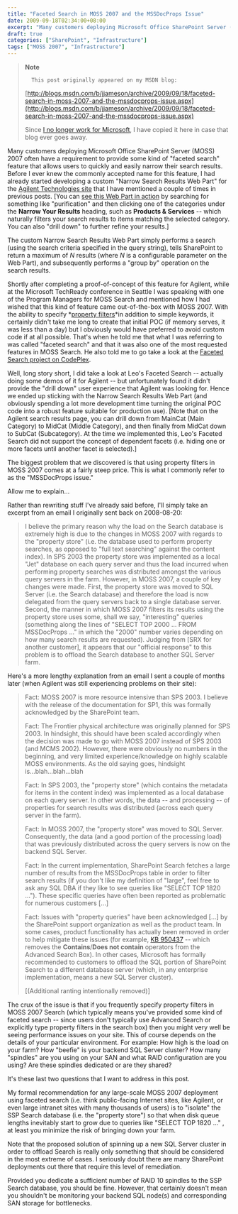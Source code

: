 ```yaml
---
title: "Faceted Search in MOSS 2007 and the MSSDocProps Issue"
date: 2009-09-18T02:34:00+08:00
excerpt: "Many customers deploying Microsoft Office SharePoint Server (MOSS) 2007 often have a requirement to provide some kind of \"faceted search\" feature that allows users to quickly and easily narrow their search results. Before I ever knew the commonly accepted..."
draft: true
categories: ["SharePoint", "Infrastructure"]
tags: ["MOSS 2007", "Infrastructure"]
---
```


> **Note**
> 
>       This post originally appeared on my MSDN blog:
> 
> [http://blogs.msdn.com/b/jjameson/archive/2009/09/18/faceted-search-in-moss-2007-and-the-mssdocprops-issue.aspx](http://blogs.msdn.com/b/jjameson/archive/2009/09/18/faceted-search-in-moss-2007-and-the-mssdocprops-issue.aspx)
> 
> Since
> [I no longer work for Microsoft](/blog/jjameson/2011/09/02/last-day-with-microsoft), I have copied it here in case that
> blog ever goes away.

Many customers deploying Microsoft Office SharePoint Server (MOSS) 2007 often
have a requirement to provide some kind of "faceted search" feature that allows
users to quickly and easily narrow their search results. Before I ever knew
the commonly accepted name for this feature, I had already started developing
a custom "Narrow Search Results Web Part" for the
[Agilent Technologies site](http://www.chem.agilent.com/) that I
have mentioned a couple of times in previous posts. [You can
[see this Web Part in action](http://www.chem.agilent.com/en-US/Search/Pages/default.aspx?k=purification&a=%20scope:%22English%20%28U.S.%29%20Content%22+MainCat:%22Products+%26+Services%22) by searching for something like "purification"
and then clicking one of the categories under the **Narrow Your Results**
heading, such as **Products & Services** -- which naturally
filters your search results to items matching the selected category. You can
also "drill down" to further refine your results.]

The custom Narrow Search Results Web Part simply performs a search (using
the search criteria specified in the query string), tells SharePoint to return
a maximum of <var>N</var> results (where <var>N</var> is a configurable parameter on the Web Part),
and subsequently performs a "group by" operation on the search results.

Shortly after completing a proof-of-concept of this feature for Agilent,
while at the Microsoft TechReady conference in Seattle I was speaking with one
of the Program Managers for MOSS Search and mentioned how I had wished that
this kind of feature came out-of-the-box with MOSS 2007. With the ability to
specify *[property filters](http://msdn.microsoft.com/en-us/library/ms582745.aspx)*in addition to simple keywords, it certainly didn't
take me long to create that initial POC (if memory serves, it was less than
a day) but I obviously would have preferred to avoid custom code if at all possible.
That's when he told me that what I was referring to was called "faceted search"
and that it was also one of the most requested features in MOSS Search. He also
told me to go take a look at the
[Faceted Search project on CodePlex](http://facetedsearch.codeplex.com/).

Well, long story short, I did take a look at Leo's Faceted Search -- actually
doing some demos of it for Agilent -- but unfortunately found it didn't provide
the "drill down" user experience that Agilent was looking for. Hence we ended
up sticking with the Narrow Search Results Web Part (and obviously spending
a lot more development time turning the original POC code into a robust feature
suitable for production use). [Note that on the Agilent search results page,
you can drill down from MainCat (Main Category) to MidCat (Middle Category),
and then finally from MidCat down to SubCat (Subcategory). At the time we implemented
this, Leo's Faceted Search did not support the concept of dependent facets (i.e.
hiding one or more facets until another facet is selected).]

The biggest problem that we discovered is that using property filters in
MOSS 2007 comes at a fairly steep price. This is what I commonly refer to as
the "MSSDocProps issue."

Allow me to explain...

Rather than rewriting stuff I've already said before, I'll simply take an
excerpt from an email I originally sent back on 2008-08-20:

> I believe the primary reason why the load on the Search database is extremely
> high is due to the changes in MOSS 2007 with regards to the "property store"
> (i.e. the database used to perform property searches, as opposed to "full
> text searching" against the content index). In SPS 2003 the property store
> was implemented as a local "Jet" database on each query server and thus
> the load incurred when performing property searches was distributed amongst
> the various query servers in the farm. However, in MOSS 2007, a couple of
> key changes were made. First, the property store was moved to SQL Server
> (i.e. the Search database) and therefore the load is now delegated from
> the query servers back to a single database server. Second, the manner in
> which MOSS 2007 filters its results using the property store uses some,
> shall we say, "interesting" queries (something along the lines of "SELECT
> TOP 2000 ... FROM MSSDocProps ..." in which the "2000" number varies depending
> on how many search results are requested). Judging from [SRX for another
> customer], it appears that our "official response" to this problem is to
> offload the Search database to another SQL Server farm.

Here's a more lengthy explanation from an email I sent a couple of months
later (when Agilent was still experiencing problems on their site):

> Fact: MOSS 2007 is more resource intensive than SPS 2003. I believe with
> the release of the documentation for SP1, this was formally acknowledged
> by the SharePoint team.
> 
> Fact: The Frontier physical architecture was originally planned for SPS
> 2003. In hindsight, this should have been scaled accordingly when the decision
> was made to go with MOSS 2007 instead of SPS 2003 (and MCMS 2002). However,
> there were obviously no numbers in the beginning, and very limited experience/knowledge
> on highly scalable MOSS environments. As the old saying goes, hindsight
> is...blah...blah...blah
> 
> Fact: In SPS 2003, the "property store" (which contains the metadata
> for items in the content index) was implemented as a local database on each
> query server. In other words, the data -- and processing -- of properties
> for search results was distributed (across each query server in the farm).
> 
> Fact: In MOSS 2007, the "property store" was moved to SQL Server. Consequently,
> the data (and a good portion of the processing load) that was previously
> distributed across the query servers is now on the backend SQL Server.
> 
> Fact: In the current implementation, SharePoint Search fetches a large
> number of results from the MSSDocProps table in order to filter search results
> (if you don't like my definition of "large", feel free to ask any SQL DBA
> if they like to see queries like "SELECT TOP 1820 ..."). These specific queries
> have often been reported as problematic for numerous customers [...]
> 
> Fact: Issues with "property queries" have been acknowledged [...] by
> the SharePoint support organization as well as the product team. In some
> cases, product functionality has actually been removed in order to help
> mitigate these issues (for example,
> [KB 950437](http://support.microsoft.com/kb/950437/) -- which
> removes the **Contains**/**Does not contain**
> operators from the Advanced Search Box). In other cases, Microsoft has formally
> recommended to customers to offload the SQL portion of SharePoint Search
> to a different database server (which, in any enterprise implementation,
> means a new SQL Server cluster).
> 
> [(Additional ranting intentionally removed)]

The crux of the issue is that if you frequently specify property filters
in MOSS 2007 Search (which typically means you've provided some kind of faceted
search -- since users don't typically use Advanced Search or explicitly type
property filters in the search box) then you might very well be seeing performance
issues on your site. This of course depends on the details of your particular
environment. For example: How high is the load on your farm? How "beefie" is
your backend SQL Server cluster? How many "spindles" are you using on your SAN
and what RAID configuration are you using? Are these spindles dedicated or are
they shared?

It's these last two questions that I want to address in this post.

My formal recommendation for any large-scale MOSS 2007 deployment using faceted
search (i.e. think public-facing Internet sites, like Agilent, or even large
intranet sites with many thousands of users) is to "isolate" the SSP Search
database (i.e. the "property store") so that when disk queue lengths inevitably
start to grow due to queries like "SELECT TOP 1820 ..." , at least you minimize
the risk of bringing down your farm.

Note that the proposed solution of spinning up a new SQL Server cluster in
order to offload Search is really only something that should be considered in
the most extreme of cases. I seriously doubt there are many SharePoint deployments
out there that require this level of remediation.

Provided you dedicate a sufficient number of RAID 10 spindles to the SSP
Search database, you should be fine. However, that certainly doesn't mean you
shouldn't be monitoring your backend SQL node(s) and corresponding SAN storage
for bottlenecks.

